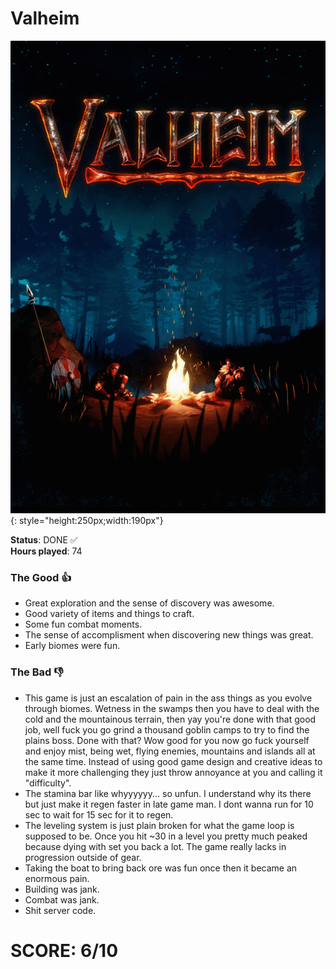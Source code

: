 # Valheim

![](Valheim.jpg){: style="height:250px;width:190px"}

**Status**: DONE ✅<br>
**Hours played**: 74<br>

### The Good 👍
- Great exploration and the sense of discovery was awesome.
- Good variety of items and things to craft.
- Some fun combat moments.
- The sense of accomplisment when discovering new things was great.
- Early biomes were fun.

### The Bad 👎
- This game is just an escalation of pain in the ass things as you evolve through biomes. Wetness in the swamps then you have to deal with the cold and the mountainous terrain, then yay you're done with that good job, well fuck you go grind a thousand goblin camps to try to find the plains boss. Done with that? Wow good for you now go fuck yourself and enjoy mist, being wet, flying enemies, mountains and islands all at the same time. Instead of using good game design and creative ideas to make it more challenging they just throw annoyance at you and calling it "difficulty".
- The stamina bar like whyyyyyy... so unfun. I understand why its there but just make it regen faster in late game man. I dont wanna run for 10 sec to wait for 15 sec for it to regen.
- The leveling system is just plain broken for what the game loop is supposed to be. Once you hit ~30 in a level you pretty much peaked because dying with set you back a lot. The game really lacks in progression outside of gear.
- Taking the boat to bring back ore was fun once then it became an enormous pain.
- Building was jank.
- Combat was jank.
- Shit server code.

# SCORE: 6/10